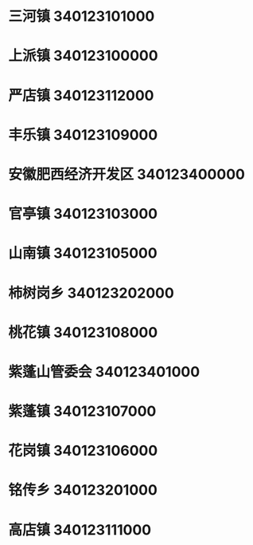 # 三河镇 340123101000
# 上派镇 340123100000
# 严店镇 340123112000
# 丰乐镇 340123109000
# 安徽肥西经济开发区 340123400000
# 官亭镇 340123103000
# 山南镇 340123105000
# 柿树岗乡 340123202000
# 桃花镇 340123108000
# 紫蓬山管委会 340123401000
# 紫蓬镇 340123107000
# 花岗镇 340123106000
# 铭传乡 340123201000
# 高店镇 340123111000
